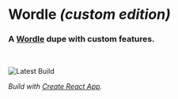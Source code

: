 # Wordle _(custom edition)_

### A [Wordle](https://www.nytimes.com/games/wordle/index.html) dupe with custom features.

<br />

![Latest Build](https://github.com/github/docs/actions/workflows/main.yml/badge.svg)

_Build with [Create React App](./create-react-app.md)._
